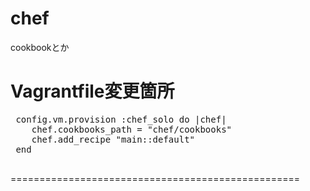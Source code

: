 chef
====

cookbookとか


Vagrantfile変更箇所
==================================================
<pre>
 config.vm.provision :chef_solo do |chef|
    chef.cookbooks_path = "chef/cookbooks"
    chef.add_recipe "main::default"
 end
 </pre>
==================================================
